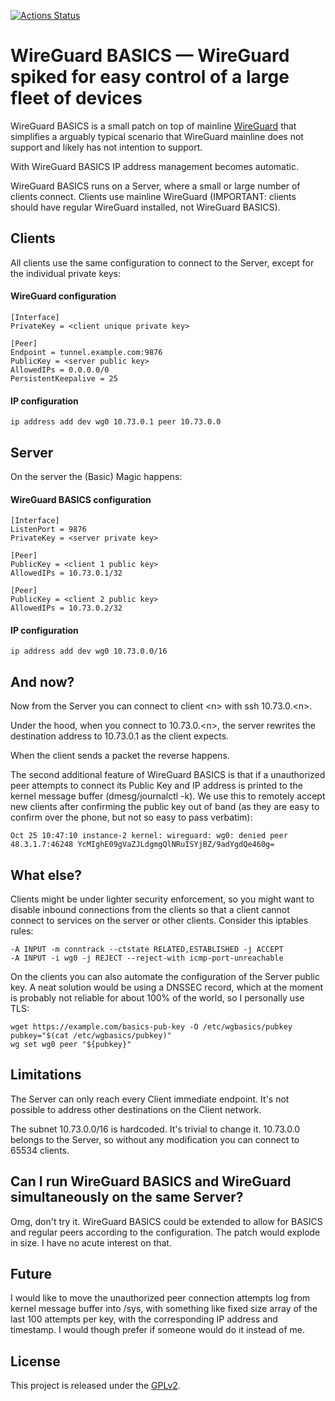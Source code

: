 [![Actions Status](https://github.com/nunojpg/WireGuard-BASICS/workflows/main/badge.svg)](https://github.com/nunojpg/WireGuard-BASICS/actions)

# WireGuard BASICS &mdash; WireGuard spiked for easy control of a large fleet of devices

WireGuard BASICS is a small patch on top of mainline [WireGuard](https://www.wireguard.com/) that simplifies a arguably typical scenario that WireGuard mainline does not support and likely has not intention to support.

With WireGuard BASICS IP address management becomes automatic.

WireGuard BASICS runs on a Server, where a small or large number of clients connect. Clients use mainline WireGuard (IMPORTANT: clients should have regular WireGuard installed, not WireGuard BASICS).


## Clients

All clients use the same configuration to connect to the Server, except for the individual private keys:


#### WireGuard configuration
```
[Interface]
PrivateKey = <client unique private key>

[Peer]
Endpoint = tunnel.example.com:9876
PublicKey = <server public key>
AllowedIPs = 0.0.0.0/0
PersistentKeepalive = 25
```
#### IP configuration
```
ip address add dev wg0 10.73.0.1 peer 10.73.0.0
```


## Server

On the server the (Basic) Magic happens:


#### WireGuard BASICS configuration

```
[Interface]
ListenPort = 9876
PrivateKey = <server private key>

[Peer]
PublicKey = <client 1 public key>
AllowedIPs = 10.73.0.1/32

[Peer]
PublicKey = <client 2 public key>
AllowedIPs = 10.73.0.2/32
```

#### IP configuration
```
ip address add dev wg0 10.73.0.0/16
```

## And now?

Now from the Server you can connect to client \<n> with ssh 10.73.0.\<n>.

Under the hood, when you connect to 10.73.0.\<n>, the server rewrites the destination address to 10.73.0.1 as the client expects.

When the client sends a packet the reverse happens.

The second additional feature of WireGuard BASICS is that if a unauthorized peer attempts to connect its Public Key and IP address is printed to the kernel message buffer (dmesg/journalctl -k). We use this to remotely accept new clients after confirming the public key out of band (as they are easy to confirm over the phone, but not so easy to pass verbatim):

```
Oct 25 10:47:10 instance-2 kernel: wireguard: wg0: denied peer 48.3.1.7:46248 YcMIghE09gVaZJLdgmgQlNRuISYjBZ/9adYgdQe460g=
```


## What else?

Clients might be under lighter security enforcement, so you might want to disable inbound connections from the clients so that a client cannot connect to services on the server or other clients. Consider this iptables rules:

```
-A INPUT -m conntrack --ctstate RELATED,ESTABLISHED -j ACCEPT
-A INPUT -i wg0 -j REJECT --reject-with icmp-port-unreachable
```

On the clients you can also automate the configuration of the Server public key. A neat solution would be using a DNSSEC record, which at the moment is probably not reliable for about 100% of the world, so I personally use TLS:

```
wget https://example.com/basics-pub-key -O /etc/wgbasics/pubkey
pubkey="$(cat /etc/wgbasics/pubkey)"
wg set wg0 peer "${pubkey}"
```

## Limitations

The Server can only reach every Client immediate endpoint. It's not possible to address other destinations on the Client network.

The subnet 10.73.0.0/16 is hardcoded. It's trivial to change it. 10.73.0.0 belongs to the Server, so without any modification you can connect to 65534 clients.

## Can I run WireGuard BASICS and WireGuard simultaneously on the same Server?

Omg, don't try it. WireGuard BASICS could be extended to allow for BASICS and regular peers according to the configuration. The patch would explode in size. I have no acute interest on that.

## Future

I would like to move the unauthorized peer connection attempts log from kernel message buffer into /sys, with something like fixed size array of the last 100 attempts per key, with the corresponding IP address and timestamp. I would though prefer if someone would do it instead of me.

## License

This project is released under the [GPLv2](COPYING).
